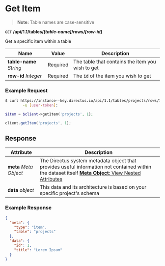 # Get Item

> **Note:** Table names are case-sensitive

<span class="request">`GET` **/api/1.1/tables/_[table-name]_/rows/_[row-id]_**</span>

<span class="description">Get a specific item within a table</span>

<span class="arguments">Name</span> | Value | Description
--------|-----|------------
**table-name** _String_ | <span class="required">Required</span> | The table that contains the item you wish to get
**row-id** _Integer_ | <span class="required">Required</span> | The `id` of the item you wish to get

### Example Request

```bash
$ curl https://instance--key.directus.io/api/1.1/tables/projects/rows/1 \
        -u [user-token]:
```

```php
$item = $client->getItem('projects', 1);
```

```javascript
client.getItem('projects', 1);
```

## Response

<span class="attributes">Attribute</span> | Description
-------|------------
**meta** _Meta Object_ | The Directus system metadata object that provides useful information not contained within the dataset itself [**Meta Object**: View Nested Attributes](/overview/objects-model.md#meta-object)
<span class="custom">**data**</span> _object_ | <span class="custom">This data and its architecture is based on your specific project's schema</span>

### Example Response

```json
{
  "meta": {
    "type": "item",
    "table": "projects"
  },
  "data": {
    "id": 1,
    "title": "Lorem Ipsum"
  }
}
```

